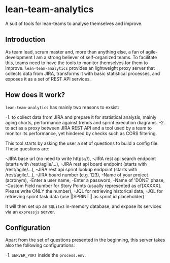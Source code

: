 # lean-team-analytics
A suit of tools for lean-teams to analyse themselves and improve.

## Introduction
As team lead, scrum master and, more than anything else, a fan of agile-development I am a strong believer of self-organized teams. To facilitate this, teams need to have the tools to monitor themselves for them to improve. ``lean-team-analytics`` provides an lightweight proxy server that collects data from JIRA, transforms it with basic statistical processes, and exposes it as a set of REST API services.

## How does it work?
``lean-team-analytics`` has mainly two reasons to exsist:

-1. to collect data from JIRA and prepare it for statistical analysis, mainly aging charts, performance against trends and sprint execution diagrams.
-2. to act as a proxy between JIRA REST API and a tool used by a team to monitor its performance, yet hindered by checks such as CORS filtering.

This tool starts by asking the user a set of questions to build a config file. These questions are:

-JIRA base url (no need to write https://),
-JIRA rest api search endpoint (starts with /rest/agile/...),
-JIRA rest api board endpoint (starts with /rest/agile/...),
-JIRA rest api sprint lookup endpoint (starts with /rest/agile/...),
-JIRA board number (e.g. 123),
-Name of your project (acronym),
-Enter a user name,
-Enter a password,
-Name of 'DONE' phase,
-Custom Field number for Story Points (usually represented as cf[XXXXX]. Please write ONLY the number),
-JQL for retrieving historical data,
-JQL for retrieving sprint task data (use ||SPRINT|| as sprint id placeholder)

It will then set up an ``SQLite3`` in-memory database, and expose its services via an ``expressjs`` server.

## Configuration

Apart from the set of questions presented in the beginning, this server takes also the following configurations:

-1. ``SERVER_PORT`` inside the ``process.env``.


